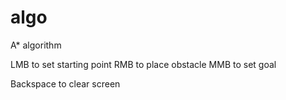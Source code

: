 # algo

A* algorithm

LMB to set starting point
RMB to place obstacle
MMB to set goal

Backspace to clear screen


